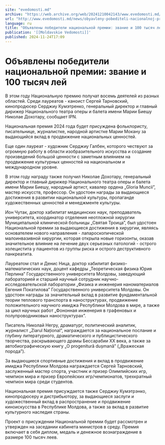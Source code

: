 ```yaml
---
site: "evedomosti.md"
archive: "https://web.archive.org/web/20241210042143/www.evedomosti.md/news/obyavleny-pobediteli-nacionalnoj-premii-kto-poluchit-zvanie"
url: "http://www.evedomosti.md/news/obyavleny-pobediteli-nacionalnoj-premii-kto-poluchit-zvanie"
language: ru
title: "Объявлены победители национальной премии: звание и 100 тысяч лей"
publication: '[[Moldavskie Vedomosti]]'
published: 2024-11-24T17:09
---
```


# Объявлены победители национальной премии: звание и 100 тысяч лей

В этом году Национальную премию получат восемь деятелей из разных областей. Среди лауреатов - каноист Сергей Тарновский, кинопродюсер Серджиу Кумэтренко, генеральный директор и главный дирижер Национального театра оперы и балета имени Марии Биешу Николае Дохотару, сообщает IPN.

Национальная премия 2024 года будет присуждена фольклористу, писательнице, журналистке, народной артистке Марии Мокану за выдающийся вклад в продвижение национальных ценностей.

Еще один лауреат - художник Серджиу Галбен, которого чествуют за огромную работу в области изобразительного искусства и создание произведений большой ценности с заметным влиянием на продвижение культурных ценностей на национальном и международном уровне.

В этом году награду также получил Николае Дохотару, генеральный директор и главный дирижер Национального театра оперы и балета имени Марии Биешу, народный артист, кавалер ордена „Gloria Muncii”, мастер искусств, профессор. Он удостоен награды за выдающиеся достижения в развитии национальной культуры, пропаганде художественных ценностей и менеджменте культуры.

Ион Чутак, доктор хабилитат медицинских наук, преподаватель университета, координатор отделения неотложной хирургии Муниципальной клинической больницы „Святая Троица”, был удостоен Национальной премии за выдающиеся достижения в хирургии, являясь основателем нового направления - лапароскопической малоинвазивной хирургии, которая открыла новые горизонты, оказав значительное влияние на лечение двух серьезных патологий - острого холецистита у пациентов из группы риска и острого деструктивного панкреатита.

Лауреатом стал и Денис Ница, доктор хабилитат физико-математических наук, доцент кафедры „Теоретическая физика Юрия Перлина” Государственного университета Молдовы, заведующий лабораторией и старший научный сотрудник научно-исследовательской лаборатории „Физика и инженерия наноматериалов Евгения Покатилова” Государственного университета Молдовы. Он удостоен награды за значительный вклад в развитие фундаментальной теории теплового транспорта в наноструктурах, продвижение положительного научного имиджа Республики Молдова в мире, а также за цикл научных работ „Фононная инженерия в графеновых и полупроводниковых наноструктурах”.

Писатель Николай Негру, драматург, политический аналитик, журналист „Ziarul Național”, награждается за национальное послание и глубину литературного, драматического и публицистического творчества, раскрывающего драмы Бессарабии XX века, а также за автобиографическую книгу „O progenitură dușmană” („Вражеская порода”).

За выдающиеся спортивные достижения и вклад в продвижение имиджа Республики Молдова награждается Сергей Тарновский, заслуженный мастер спорта, участник и призер Олимпийских игр, чемпион мира и призер Европейских игр/чемпионатов, трехкратный чемпион мира среди студентов.

Национальная премия присуждается также Серджиу Кумэтрэнко, кинопродюсеру и дистрибьютору, за выдающиеся заслуги и художественный вклад в распространение и продвижение киноискусства в Республике Молдова, а также за вклад в развитие культурного наследия страны.

Проект о присуждении Национальной премии будет рассмотрен и утвержден на заседании кабинета министров в среду. Премия включает в себя диплом, медаль и денежное вознаграждение в размере 100 тысяч леев.